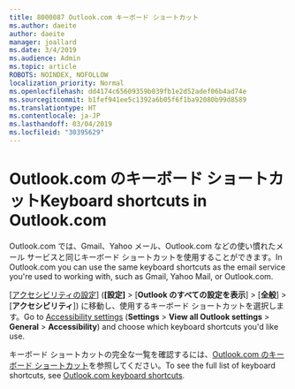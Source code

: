 ```yaml
---
title: 8000087 Outlook.com キーボード ショートカット
ms.author: daeite
author: daeite
manager: joallard
ms.date: 3/4/2019
ms.audience: Admin
ms.topic: article
ROBOTS: NOINDEX, NOFOLLOW
localization_priority: Normal
ms.openlocfilehash: dd4174c65609359b039fb1e2d52adef06b4ad74e
ms.sourcegitcommit: b1fef941ee5c1392a6b05f6f1ba92080b99d8589
ms.translationtype: HT
ms.contentlocale: ja-JP
ms.lasthandoff: 03/04/2019
ms.locfileid: "30395629"
---
```

# <a name="keyboard-shortcuts-in-outlookcom"></a><span data-ttu-id="39a71-102">Outlook.com のキーボード ショートカット</span><span class="sxs-lookup"><span data-stu-id="39a71-102">Keyboard shortcuts in Outlook.com</span></span>

<span data-ttu-id="39a71-103">Outlook.com では、Gmail、Yahoo メール、Outlook.com などの使い慣れたメール サービスと同じキーボード ショートカットを使用することができます。</span><span class="sxs-lookup"><span data-stu-id="39a71-103">In Outlook.com you can use the same keyboard shortcuts as the email service you're used to working with, such as Gmail, Yahoo Mail, or Outlook.com.</span></span>

<span data-ttu-id="39a71-104">[[アクセシビリティの設定](https://go.microsoft.com/fwlink/?linkid=2080840)] (**[設定]** > [**Outlook のすべての設定を表示**] > [**全般**] > [**アクセシビリティ**]) に移動し、使用するキーボード ショートカットを選択します。</span><span class="sxs-lookup"><span data-stu-id="39a71-104">Go to [Accessibility settings](https://go.microsoft.com/fwlink/?linkid=2080840) (**Settings** > **View all Outlook settings** > **General** > **Accessibility**) and choose which keyboard shortcuts you'd like use.</span></span>

<span data-ttu-id="39a71-105">キーボード ショートカットの完全な一覧を確認するには、[Outlook.com のキーボード ショートカット](https://support.office.com/article/708d907e-4398-4fc6-9a9a-4fc72bccec16)を参照してください。</span><span class="sxs-lookup"><span data-stu-id="39a71-105">To see the full list of keyboard shortcuts, see [Outlook.com keyboard shortcuts](https://support.office.com/article/708d907e-4398-4fc6-9a9a-4fc72bccec16).</span></span>